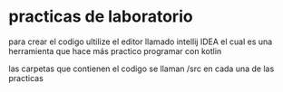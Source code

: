 # practicas de laboratorio
para crear el codigo ultilize el editor llamado intellij IDEA el cual es una herramienta que hace más practico programar con kotlin

las carpetas que contienen el codigo se llaman /src en cada una de las practicas
